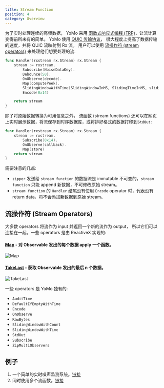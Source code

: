```yaml
---
title: Stream Function
position: 4
category: Overview
---
```


为了实时处理连续的高频数据，
YoMo 采用 [函数式响应式编程 (FRP)](https://en.wikipedia.org/wiki/Functional_reactive_programming)，让流计算变得前所未有的简单。
YoMo 使用 [QUIC 传输协议](https://en.wikipedia.org/wiki/QUIC)，
很大程度上提高了数据传输的速度，并将 QUIC 流映射到 Rx 流。
用户可以使用 [流操作符 (stream operators)](http://reactivex.io/documentation/operators.html) 来处理他们想要处理的流:

```go
func Handler(rxstream rx.Stream) rx.Stream {
	stream := rxstream.
		Subscribe(NoiseDataKey).
		Debounce(50).
		OnObserve(decode).
		Map(computePeek).
		SlidingWindowWithTime(SlidingWindowInMS, SlidingTimeInMS, slidingAvg).
		Encode(0x14)

	return stream
}
```

除了将原始数据转换为可用信息之外，
流函数 (stream functions) 还可以在网页上实时展示数据，将流保存到时序数据库，或将排好格式的数据打印到`StdOut`:

```go
func Handler(rxstream rx.Stream) rx.Stream {
	stream := rxstream.
		Subscribe(0x14).
		OnObserve(callback).
		Map(store)
	return stream
}
```

需要注意的几点:

- `zipper` 发送给 `stream function` 的数据流是 immutable 不可变的，`stream function` 只能 append 新数据，不可修改原始 stream。
- `stream function` 的 `Handler` 结尾没有使用 `Encode` operator 时，代表没有 return data，将不会添加新数据到原始 stream。

## 流操作符 (Stream Operators)

大多数 operators 将流作为 input 并返回一个新的流作为 output，
所以它们可以连接在一起。一些 operators 是由 ReactiveX 实现的:

#### [Map](http://reactivex.io/documentation/operators/map.html) - 对 Observable 发出的每个数据 apply 一个函数。

![Map](/stream-fn/map.png)

#### [TakeLast](http://reactivex.io/documentation/operators/takelast.html) - 获取 Observable 发出的最后 n 个数据。

![TakeLast](/stream-fn/takeLast.png)

一些 operators 是 YoMo 独有的:

- `AuditTime`
- `DefaultIfEmptyWithTime`
- `Encode`
- `OnObserve`
- `RawBytes`
- `SlidingWindowWithCount`
- `SlidingWindowWithTime`
- `StdOut`
- `Subscribe`
- `ZipMultiObservers`

## 例子

1. 一个简单的实时噪声监测系统。[链接](https://github.com/yomorun/yomo/tree/next/example/basic)
2. 同时使用多个流函数。[链接](https://github.com/yomorun/yomo/tree/next/example/multi-stream-fn)

